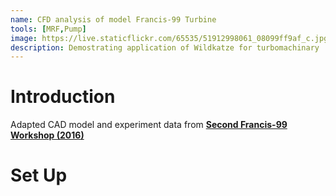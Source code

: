 ```yaml
---
name: CFD analysis of model Francis-99 Turbine
tools: [MRF,Pump]
image: https://live.staticflickr.com/65535/51912998061_08099ff9af_c.jpg
description: Demostrating application of Wildkatze for turbomachinary
---
```


# Introduction

Adapted CAD model and experiment data from [**Second  Francis-99 Workshop (2016)**]( https://www.ntnu.edu/nvks/francis-99 )


# Set Up
 



 

 
